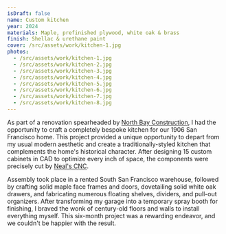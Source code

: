 ```yaml
---
isDraft: false
name: Custom kitchen
year: 2024
materials: Maple, prefinished plywood, white oak & brass
finish: Shellac & urethane paint
cover: /src/assets/work/kitchen-1.jpg
photos:
  - /src/assets/work/kitchen-1.jpg
  - /src/assets/work/kitchen-2.jpg
  - /src/assets/work/kitchen-3.jpg
  - /src/assets/work/kitchen-4.jpg
  - /src/assets/work/kitchen-5.jpg
  - /src/assets/work/kitchen-6.jpg
  - /src/assets/work/kitchen-7.jpg
  - /src/assets/work/kitchen-8.jpg
---
```


As part of a renovation spearheaded by [North Bay Construction](https://sfnorthbayconstruction.com/), I had the opportunity to craft a completely bespoke kitchen for our 1906 San Francisco home. This project provided a unique opportunity to depart from my usual modern aesthetic and create a traditionally-styled kitchen that complements the home's historical character. After designing 15 custom cabinets in CAD to optimize every inch of space, the components were precisely cut by [Neal's CNC](https://www.nealscnc.com/).

Assembly took place in a rented South San Francisco warehouse, followed by crafting solid maple face frames and doors, dovetailing solid white oak drawers, and fabricating numerous floating shelves, dividers, and pull-out organizers. After transforming my garage into a temporary spray booth for finishing, I braved the wonk of century-old floors and walls to install everything myself. This six-month project was a rewarding endeavor, and we couldn't be happier with the result.
